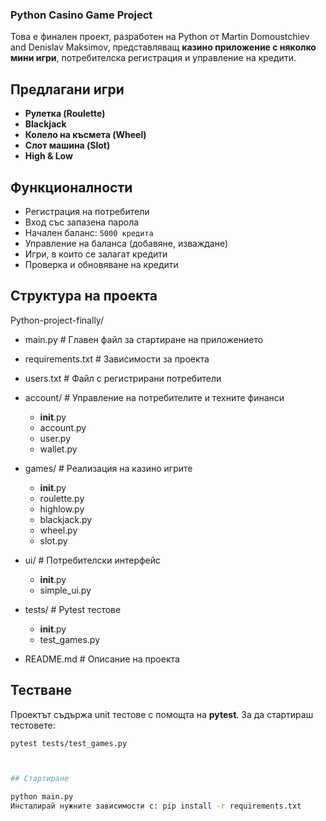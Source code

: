 ### Python Casino Game Project ###

Това е финален проект, разработен на Python от Martin Domoustchiev and Denislav Maksimov, представляващ **казино приложение с няколко мини игри**, потребителска регистрация и управление на кредити.



## Предлагани игри

- **Рулетка (Roulette)**
- **Blackjack**
- **Колело на късмета (Wheel)**
- **Слот машина (Slot)**
- **High & Low**



## Функционалности

- Регистрация на потребители
- Вход със запазена парола
- Начален баланс: `5000 кредита`
- Управление на баланса (добавяне, изваждане)
- Игри, в които се залагат кредити
- Проверка и обновяване на кредити



## Структура на проекта

Python-project-finally/
- main.py                # Главен файл за стартиране на приложението
- requirements.txt       # Зависимости за проекта
- users.txt              # Файл с регистрирани потребители

- account/               # Управление на потребителите и техните финанси
  - __init__.py
  - account.py
  - user.py
  - wallet.py

- games/                 # Реализация на казино игрите
  - __init__.py
  - roulette.py
  - highlow.py
  - blackjack.py
  - wheel.py
  - slot.py

- ui/                    # Потребителски интерфейс
  - __init__.py
  - simple_ui.py

- tests/                 # Pytest тестове
  - __init__.py
  - test_games.py

- README.md              # Описание на проекта



## Тестване

Проектът съдържа unit тестове с помощта на **pytest**.
За да стартираш тестовете:

```bash
pytest tests/test_games.py



## Стартиране

python main.py
Инсталирай нужните зависимости с: pip install -r requirements.txt

